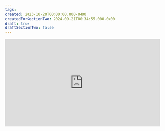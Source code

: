 ```yaml
---
tags:
created: 2023-10-20T00:00:00.000-0400
createdForSectionTwo: 2024-09-21T00:34:55.000-0400
draft: true
draftSectionTwo: false
---
```


<div style="padding:56.25% 0 0 0;position:relative;">
	<iframe src="https://player.vimeo.com/video/1011627420?h=688d8fed25&amp;badge=0&amp;autopause=0&amp;player_id=0&amp;app_id=58479&portrait=0&byline=0&title=0" frameborder="0" allow="autoplay; fullscreen; picture-in-picture; clipboard-write" style="position:absolute;top:0;left:0;width:100%;height:100%;" title="Opening the Teamspace">
	</iframe>
	</div>
<script src="https://player.vimeo.com/api/player.js"></script>